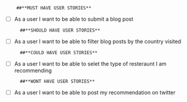         ##**MUST HAVE USER STORIES**
-[ ] As a user I want to be able to submit a blog post

        ##**SHOULD HAVE USER STORIES**
-[ ] As a user I want to be able to filter blog posts by the country visited

        ##**COULD HAVE USER STORIES**
-[ ] As a user I want to be able to selet the type of resteraunt I am recommending

        ##**WONT HAVE USER STORIES**
-[ ] As a user I want to be able to post my recommendation on twitter

